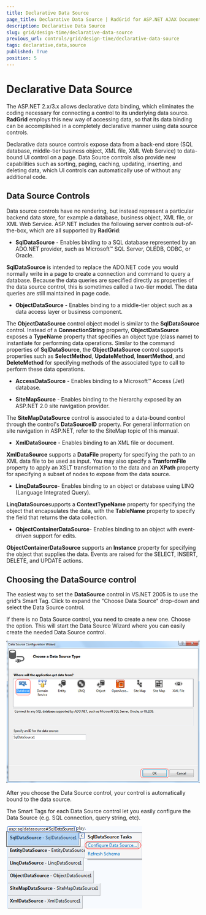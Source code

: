 ```yaml
---
title: Declarative Data Source
page_title: Declarative Data Source | RadGrid for ASP.NET AJAX Documentation
description: Declarative Data Source
slug: grid/design-time/declarative-data-source
previous_url: controls/grid/design-time/declarative-data-source
tags: declarative,data,source
published: True
position: 5
---
```


# Declarative Data Source



The ASP.NET 2.x/3.x allows declarative data binding, which eliminates the coding necessary for connecting a control to its underlying data source. **RadGrid** employs this new way of accessing data, so that its data binding can be accomplished in a completely declarative manner using data source controls.

Declarative data source controls expose data from a back-end store (SQL database, middle-tier business object, XML file, XML Web Service) to data-bound UI control on a page. Data Source controls also provide new capabilities such as sorting, paging, caching, updating, inserting, and deleting data, which UI controls can automatically use of without any additional code.

## Data Source Controls

Data source controls have no rendering, but instead represent a particular backend data store, for example a database, business object, XML file, or XML Web Service. ASP.NET includes the following server controls out-of-the-box, which are all supported by **RadGrid**:

* **SqlDataSource** - Enables binding to a SQL database represented by an ADO.NET provider, such as Microsoft™ SQL Server, OLEDB, ODBC, or Oracle.

**SqlDataSource** is intended to replace the ADO.NET code you would normally write in a page to create a connection and command to query a database. Because the data queries are specified directly as properties of the data source control, this is sometimes called a two-tier model. The data queries are still maintained in page code.

* **ObjectDataSource** - Enables binding to a middle-tier object such as a data access layer or business component.

The **ObjectDataSource** control object model is similar to the **SqlDataSource** control. Instead of a **ConnectionString** property, **ObjectDataSource** exposes a **TypeName** property that specifies an object type (class name) to instantiate for performing data operations. Similar to the command properties of **SqlDataSource**, the **ObjectDataSource** control supports properties such as **SelectMethod**, **UpdateMethod**, **InsertMethod**, and **DeleteMethod** for specifying methods of the associated type to call to perform these data operations.

* **AccessDataSource** - Enables binding to a Microsoft™ Access (Jet) database.

* **SiteMapSource** - Enables binding to the hierarchy exposed by an ASP.NET 2.0 site navigation provider.

The **SiteMapDataSource** control is associated to a data-bound control through the control's **DataSourceID** property. For general information on site navigation in ASP.NET, refer to the SiteMap topic of this manual.

* **XmlDataSource** - Enables binding to an XML file or document.

**XmlDataSource** supports a **DataFile** property for specifying the path to an XML data file to be used as input. You may also specify a **TranformFile** property to apply an XSLT transformation to the data and an **XPath** property for specifying a subset of nodes to expose from the data source.

* **LinqDataSource**- Enables binding to an object or database using LINQ (Language Integrated Query).

**LinqDataSource**supports a **ContextTypeName** property for specifying the object that encapsulates the data, with the **TableName** property to specify the field that returns the data collection.

* **ObjectContainerDataSource**- Enables binding to an object with event-driven support for edits.

**ObjectContainerDataSource** supports an **Instance** property for specifying the object that supplies the data. Events are raised for the SELECT, INSERT, DELETE, and UPDATE actions.

## Choosing the DataSource control

The easiest way to set the **DataSource** control in VS.NET 2005 is to use the grid's Smart Tag. Click to expand the "Choose Data Source" drop-down and select the Data Source control.



If there is no Data Source control, you need to create a new one. Choose the <New data source...> option. This will start the Data Source Wizard where you can easily create the needed Data Source control.

![grid gettingstarted 4](images/grid_gettingstarted4.png)

After you choose the Data Source control, your control is automatically bound to the data source.

The Smart Tags for each Data Source control let you easily configure the Data Source (e.g. SQL connection, query string, etc).

![grd Data Source Controls](images/grd_DataSourceControls.png)

